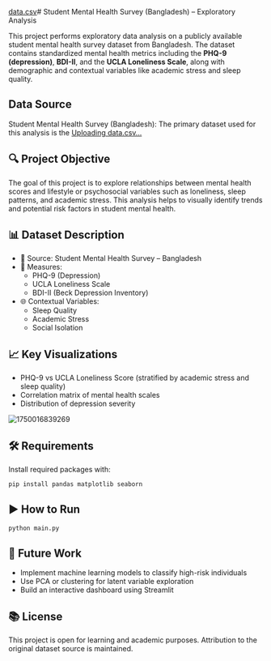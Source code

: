 [data.csv](https://github.com/user-attachments/files/20747307/data.csv)# Student Mental Health Survey (Bangladesh) – Exploratory Analysis

This project performs exploratory data analysis on a publicly available student mental health survey dataset from Bangladesh. The dataset contains standardized mental health metrics including the **PHQ-9 (depression)**, **BDI-II**, and the **UCLA Loneliness Scale**, along with demographic and contextual variables like academic stress and sleep quality.

## Data Source
  Student Mental Health Survey (Bangladesh): The primary dataset used for this analysis is the [Uploading data.csv…]() 


## 🔍 Project Objective

The goal of this project is to explore relationships between mental health scores and lifestyle or psychosocial variables such as loneliness, sleep patterns, and academic stress. This analysis helps to visually identify trends and potential risk factors in student mental health.

## 📊 Dataset Description

- 📁 Source: Student Mental Health Survey – Bangladesh
- 🧠 Measures:
  - PHQ-9 (Depression)
  - UCLA Loneliness Scale
  - BDI-II (Beck Depression Inventory)
- 🌐 Contextual Variables:
  - Sleep Quality
  - Academic Stress
  - Social Isolation

## 📈 Key Visualizations

- PHQ-9 vs UCLA Loneliness Score (stratified by academic stress and sleep quality)
- Correlation matrix of mental health scales
- Distribution of depression severity

![1750016839269](https://github.com/user-attachments/assets/ff9e107d-561a-4e2b-bdda-66783b6da923)

  

## 🛠 Requirements

Install required packages with:

```bash
pip install pandas matplotlib seaborn
```

## ▶️ How to Run

```bash
python main.py
```

## 📌 Future Work

- Implement machine learning models to classify high-risk individuals
- Use PCA or clustering for latent variable exploration
- Build an interactive dashboard using Streamlit

## 📚 License

This project is open for learning and academic purposes. Attribution to the original dataset source is maintained.
